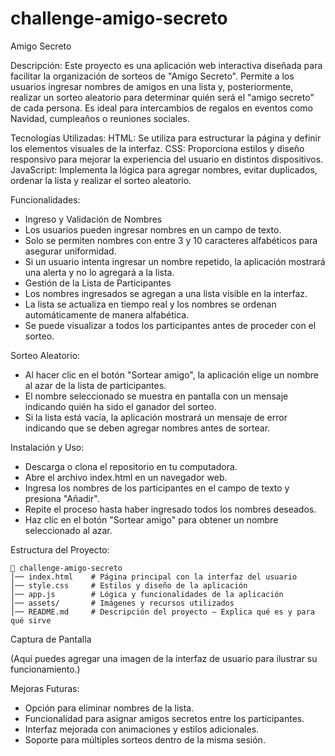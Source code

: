 # challenge-amigo-secreto
Amigo Secreto

Descripción:
Este proyecto es una aplicación web interactiva diseñada para facilitar la organización de sorteos de "Amigo Secreto". Permite a los usuarios ingresar nombres de amigos en una lista y, posteriormente, realizar un sorteo aleatorio para determinar quién será el "amigo secreto" de cada persona. Es ideal para intercambios de regalos en eventos como Navidad, cumpleaños o reuniones sociales.

Tecnologías Utilizadas:
HTML: Se utiliza para estructurar la página y definir los elementos visuales de la interfaz.
CSS: Proporciona estilos y diseño responsivo para mejorar la experiencia del usuario en distintos dispositivos.
JavaScript: Implementa la lógica para agregar nombres, evitar duplicados, ordenar la lista y realizar el sorteo aleatorio.

Funcionalidades:
- Ingreso y Validación de Nombres
- Los usuarios pueden ingresar nombres en un campo de texto.
- Solo se permiten nombres con entre 3 y 10 caracteres alfabéticos para asegurar uniformidad.
- Si un usuario intenta ingresar un nombre repetido, la aplicación mostrará una alerta y no lo agregará a la lista.
- Gestión de la Lista de Participantes
- Los nombres ingresados se agregan a una lista visible en la interfaz.
- La lista se actualiza en tiempo real y los nombres se ordenan automáticamente de manera alfabética.
- Se puede visualizar a todos los participantes antes de proceder con el sorteo.

Sorteo Aleatorio:
- Al hacer clic en el botón "Sortear amigo", la aplicación elige un nombre al azar de la lista de participantes.
- El nombre seleccionado se muestra en pantalla con un mensaje indicando quién ha sido el ganador del sorteo.
- Si la lista está vacía, la aplicación mostrará un mensaje de error indicando que se deben agregar nombres antes de sortear.

Instalación y Uso:
- Descarga o clona el repositorio en tu computadora.
- Abre el archivo index.html en un navegador web.
- Ingresa los nombres de los participantes en el campo de texto y presiona "Añadir".
- Repite el proceso hasta haber ingresado todos los nombres deseados.
- Haz clic en el botón "Sortear amigo" para obtener un nombre seleccionado al azar.

Estructura del Proyecto:

    📁 challenge-amigo-secreto
    │── index.html    # Página principal con la interfaz del usuario
    │── style.css     # Estilos y diseño de la aplicación
    │── app.js        # Lógica y funcionalidades de la aplicación
    │── assets/       # Imágenes y recursos utilizados
    │── README.md     # Descripción del proyecto – Explica qué es y para qué sirve

Captura de Pantalla

(Aquí puedes agregar una imagen de la interfaz de usuario para ilustrar su funcionamiento.)

Mejoras Futuras:
- Opción para eliminar nombres de la lista.
- Funcionalidad para asignar amigos secretos entre los participantes.
- Interfaz mejorada con animaciones y estilos adicionales.
- Soporte para múltiples sorteos dentro de la misma sesión.
